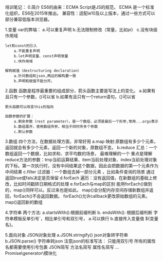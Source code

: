 培训笔记：
0.简介
    ES6的由来：ECMA Script是JS的规范， ECMA 是一个标准化组织，ES6在2015年推出。
    兼容性：适配ie10及以上版本，通过一些方式可以部分兼容低版本浏览器。

1.变量
    var的弊端：
        a.可以重复声明
        b.无法限制修改（常量，比如pi）
        c.没有块级作用域

    let和const的引入
        a.不能重复声明
        b.let声明变量、const声明常量
        c.块作用域

    解构赋值（destructuring declaration） 
        a.针对数组和json,两边的解构要一致
        b.声明和赋值不能分开。

2.函数
    函数是程序最重要的组成部分，箭头函数主要是写法上的变化。
        a.如果有且只有一个参数，()可以省
        b.如果有且只有一个return语句，{}可以省
    
    箭头函数可以改变this的指向

    函数参数的扩展：
        a.剩余参数（rest parameter），是一个数组，必须是最后一个形参,常用...args表示
        b.数组展开，使用数组传参，相当于同时传多个参数 
        c.默认参数


3.数组
    四个方法，在数据处理方面，非常好用
        a.map	映射:原数组有多少个元素，返回就会有多少个元素，返回一个新的对象，原数组不变。
        b.reduce	汇总：一个数组返回一个数据，比如求和、求平均数的场景， 最难理解的一个
            重点是理解reduce方法的参数：tmp当前运算结果、item当前处理对象、index当前处理对象的下标。第一次执行时，没有中间结果这个数据，因此会把数据的第一个元素作为中间结果
        c.filter	过滤器：一个数组去掉一部分元素 ，比如条件查询的场景
            通过返回true或fals决定是否保留
        d.forEach	遍历：没有返回值，在新数组的基础上修改，比如时间戳转日期格式的处理
        e.forEach与map的区别
            能用forEach()做到的，map()同样可以。反过来也是如此。
            map()会分配内存空间存储新数组并返回，forEach()不会返回数据。
            forEach()允许callback更改原始数组的元素。map()返回新的数组

4.字符串
    两个方法:
        a.startsWith():根据前缀判断
        b. endsWith(): 根据后缀判断
    字符串模板反单引号`，相比单引号和双引号，
        a.可以换行
        b.直接传入变量值 ${变量名}。

5.面向对象
    JSON对象处理
        a.JSON.stringify() json对象转字符串
        b.JSON.parse() 字符串转json
        注意json的标准写法： 
            只能用双引号
            所有的属性名都需要使用引号包裹
    JSON简写
        方法名简写
        属性名简写
...
    Promise\generator\模块化